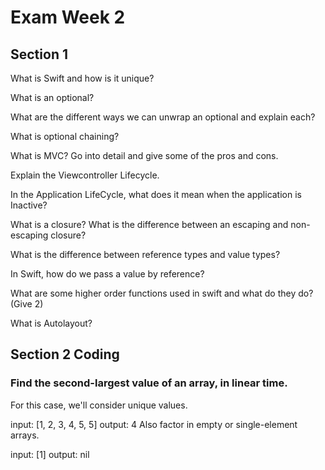 # Exam Week 2

## Section 1

What is Swift and how is it unique?

What is an optional?

What are the different ways we can unwrap an optional and explain each?

What is optional chaining?

What is MVC? Go into detail and give some of the pros and cons.

Explain the Viewcontroller Lifecycle.

In the Application LifeCycle, what does it mean when the application is Inactive?

What is a closure? What is the difference between an escaping and non-escaping closure?

What is the difference between reference types and value types?

In Swift, how do we pass a value by reference? 

What are some higher order functions used in swift and what do they do? (Give 2)

What is Autolayout?



## Section 2 Coding

### Find the second-largest value of an array, in linear time.
For this case, we'll consider unique values.

input: [1, 2, 3, 4, 5, 5]
output: 4
Also factor in empty or single-element arrays.

input: [1]
output: nil

